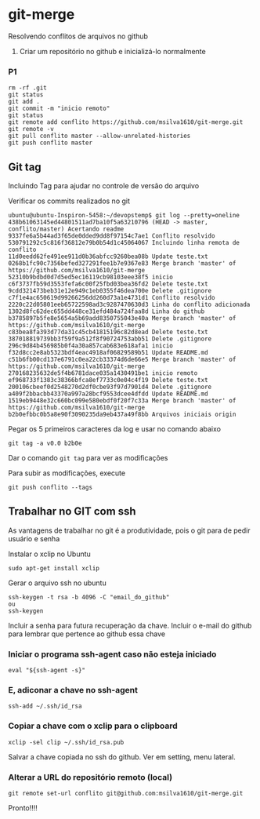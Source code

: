 # git-merge
Resolvendo conflitos de arquivos no github


1. Criar um repositório no github e inicializá-lo normalmente

### P1
```
rm -rf .git
git status
git add .
git commit -m "inicio remoto"
git status
git remote add conflito https://github.com/msilva1610/git-merge.git
git remote -v
git pull conflito master --allow-unrelated-histories
git push conflito master
```

## Git tag

Incluindo Tag para ajudar no controle de versão do arquivo

Verificar os commits realizados no git 
```
ubuntu@ubuntu-Inspiron-5458:~/devopstemp$ git log --pretty=oneline
438b61063145ed44801511ad7ba10f5a63210796 (HEAD -> master, conflito/master) Acertando readme
9337fe6a5b44ad3f65de0dded9dd8f97154c7ae1 Conflito resolvido
530791292c5c816f36812e79b0b54d1c45064067 Incluindo linha remota de conflito
11d0eedd62fe491ee911d0b36abfcc9260bea08b Update teste.txt
0268b1fc90c7356befed327291fee1b7e9367e83 Merge branch 'master' of https://github.com/msilva1610/git-merge
52310b9bdbd0d7d5ed5ec16119cb98103eee38f5 inicio
c6f3737fb59d3553fefa6c00f25fbd03bea36fd2 Delete teste.txt
9cdd321473beb31e12e949c1eb0355f46dea700e Delete .gitignore
c7f1e4ac650619d99266256dd260d73a1e4731d1 Conflito resolvido
2220c22d05801eeb65722598ad3c9287470630d3 Linha do conflito adicionada
1302d8fc62dec655dd448ce31efd484a724faa8d Linha do github
b3785897b5fe8e5654a5b69add8350755043e40a Merge branch 'master' of https://github.com/msilva1610/git-merge
c83bea8fa393d77da31c45cb41815196c82d8ead Delete teste.txt
387018819739bb3f59f9a512f8f90724753abb51 Delete .gitignore
296c9d84b456985b0f4a30a857cab683e618afa1 inicio
f32d8cc2e8ab5323bdf4eac4918af06829589b51 Update README.md
c51b6fb00cd137e6791c0ea22cb33374d6de66e5 Merge branch 'master' of https://github.com/msilva1610/git-merge
270168235632de5f4b6781dace035a1430491be1 inicio remoto
ef968733f1383c38366bfca8ef7733c0e04c4f19 Delete teste.txt
200106cbeef0d2548270d2df0cbe93f97d7901d4 Delete .gitignore
a409f2bbacbb43370a997a28bcf9553dcee4dfdd Update README.md
1519eb9448e32c660bc099e580ebdf0f20f7c33a Merge branch 'master' of https://github.com/msilva1610/git-merge
b2b0efbbc0b5a8e90f3090235da9eb437a49f8bb Arquivos iniciais origin
```
Pegar os 5 primeiros caracteres da log e usar no comando abaixo 
``` 
git tag -a v0.0 b2b0e 
```

Dar o comando ```git tag``` para ver as modificações

Para subir as modificações, execute

```
git push conflito --tags
```

## Trabalhar no GIT com ssh

As vantagens de trabalhar no git é a produtividade, pois o git para de pedir usuário e senha

Instalar o xclip no Ubuntu
```
sudo apt-get install xclip
```

Gerar o arquivo ssh no ubuntu

```
ssh-keygen -t rsa -b 4096 -C "email_do_github"
ou
ssh-keygen
```

Incluir a senha para futura recuperação da chave. Incluir o e-mail do github para lembrar que pertence ao github essa chave


### Iniciar o programa ssh-agent caso não esteja iniciado
```
eval "${ssh-agent -s}"
``` 

### E, adiconar a chave no ssh-agent

```
ssh-add ~/.ssh/id_rsa
```

### Copiar a chave com o xclip para o clipboard
```
xclip -sel clip ~/.ssh/id_rsa.pub
```

Salvar a chave copiada no ssh do github. Ver em setting, menu lateral.

### Alterar a URL do repositório remoto (local)
```
git remote set-url conflito git@github.com:msilva1610/git-merge.git
```
Pronto!!!!